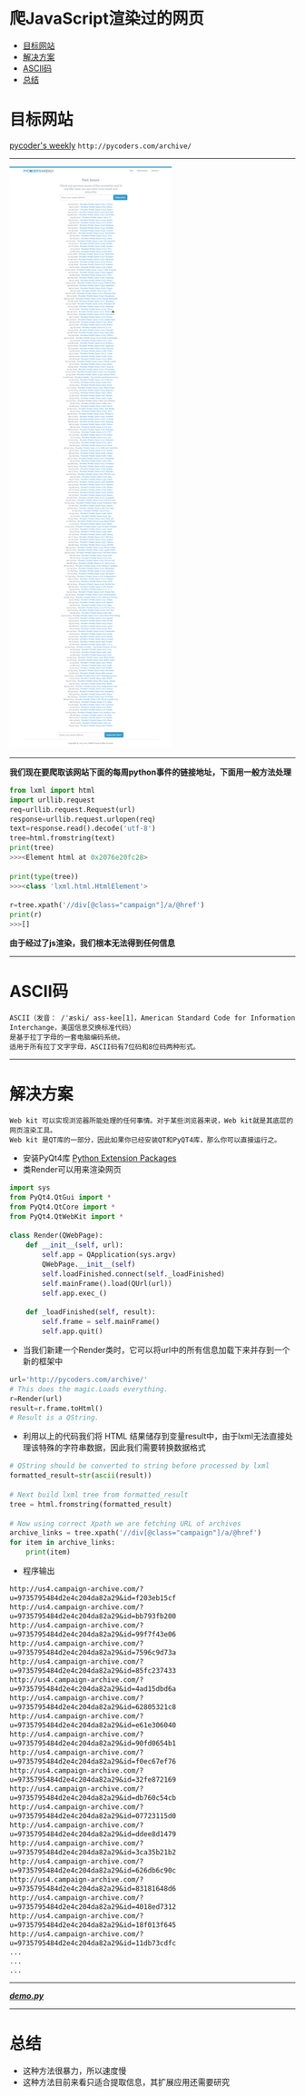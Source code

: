 # 爬JavaScript渲染过的网页
* [目标网站](#目标网站)
* [解决方案](#解决方案)
* [ASCII码](#ASCII码)
* [总结](#总结)

# 目标网站
[pycoder's weekly](http://pycoders.com/archive/)  `http://pycoders.com/archive/`
***
![](https://github.com/Harrdy2018/Python3-Crawl/blob/master/crawl%20JS%20html/pycoders.png)
***
**我们现在要爬取该网站下面的每周python事件的链接地址，下面用一般方法处理**
```python
from lxml import html
import urllib.request
req=urllib.request.Request(url)
response=urllib.request.urlopen(req)
text=response.read().decode('utf-8')
tree=html.fromstring(text)
print(tree)
>>><Element html at 0x2076e20fc28>

print(type(tree))
>>><class 'lxml.html.HtmlElement'>

r=tree.xpath('//div[@class="campaign"]/a/@href')
print(r)
>>>[]
```
**由于经过了js渲染，我们根本无法得到任何信息**

***
# ASCII码
```
ASCII（发音： /ˈæski/ ass-kee[1]，American Standard Code for Information Interchange，美国信息交换标准代码）
是基于拉丁字母的一套电脑编码系统。
适用于所有拉丁文字字母，ASCII码有7位码和8位码两种形式。
```

***
# 解决方案
```
Web kit 可以实现浏览器所能处理的任何事情。对于某些浏览器来说，Web kit就是其底层的网页渲染工具。
Web kit 是QT库的一部分，因此如果你已经安装QT和PyQT4库，那么你可以直接运行之。
```
* 安装PyQt4库 [Python Extension Packages](https://www.lfd.uci.edu/~gohlke/pythonlibs/)
* 类Render可以用来渲染网页
```python
import sys
from PyQt4.QtGui import *
from PyQt4.QtCore import *
from PyQt4.QtWebKit import *

class Render(QWebPage):
    def __init__(self, url):
        self.app = QApplication(sys.argv)
        QWebPage.__init__(self)
        self.loadFinished.connect(self._loadFinished)
        self.mainFrame().load(QUrl(url))
        self.app.exec_()

    def _loadFinished(self, result):
        self.frame = self.mainFrame()
        self.app.quit()
```
* 当我们新建一个Render类时，它可以将url中的所有信息加载下来并存到一个新的框架中
```python
url='http://pycoders.com/archive/'
# This does the magic.Loads everything.
r=Render(url)
result=r.frame.toHtml()
# Result is a QString.
```
* 利用以上的代码我们将 HTML 结果储存到变量result中，由于lxml无法直接处理该特殊的字符串数据，因此我们需要转换数据格式
```python
# QString should be converted to string before processed by lxml
formatted_result=str(ascii(result))

# Next build lxml tree from formatted_result
tree = html.fromstring(formatted_result)

# Now using correct Xpath we are fetching URL of archives
archive_links = tree.xpath('//div[@class="campaign"]/a/@href')
for item in archive_links:
    print(item)
```
* 程序输出
```text
http://us4.campaign-archive.com/?u=9735795484d2e4c204da82a29&id=f203eb15cf
http://us4.campaign-archive.com/?u=9735795484d2e4c204da82a29&id=bb793fb200
http://us4.campaign-archive.com/?u=9735795484d2e4c204da82a29&id=99f7f43e06
http://us4.campaign-archive.com/?u=9735795484d2e4c204da82a29&id=7596c9d73a
http://us4.campaign-archive.com/?u=9735795484d2e4c204da82a29&id=85fc237433
http://us4.campaign-archive.com/?u=9735795484d2e4c204da82a29&id=4ad15dbd6a
http://us4.campaign-archive.com/?u=9735795484d2e4c204da82a29&id=62805321c8
http://us4.campaign-archive.com/?u=9735795484d2e4c204da82a29&id=e61e306040
http://us4.campaign-archive.com/?u=9735795484d2e4c204da82a29&id=90fd0654b1
http://us4.campaign-archive.com/?u=9735795484d2e4c204da82a29&id=f0ec67ef76
http://us4.campaign-archive.com/?u=9735795484d2e4c204da82a29&id=32fe872169
http://us4.campaign-archive.com/?u=9735795484d2e4c204da82a29&id=db760c54cb
http://us4.campaign-archive.com/?u=9735795484d2e4c204da82a29&id=07723115d0
http://us4.campaign-archive.com/?u=9735795484d2e4c204da82a29&id=ddee8d1479
http://us4.campaign-archive.com/?u=9735795484d2e4c204da82a29&id=3ca35b21b2
http://us4.campaign-archive.com/?u=9735795484d2e4c204da82a29&id=626db6c90c
http://us4.campaign-archive.com/?u=9735795484d2e4c204da82a29&id=83181648d6
http://us4.campaign-archive.com/?u=9735795484d2e4c204da82a29&id=4018ed7312
http://us4.campaign-archive.com/?u=9735795484d2e4c204da82a29&id=18f013f645
http://us4.campaign-archive.com/?u=9735795484d2e4c204da82a29&id=11db73cdfc
...
...
...
```

***
***[demo.py](https://github.com/Harrdy2018/Python3-Crawl/blob/master/crawl%20JS%20html/demo.py)***

***
# 总结
* 这种方法很暴力，所以速度慢
* 这种方法目前来看只适合提取信息，其扩展应用还需要研究
